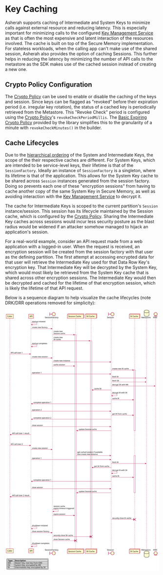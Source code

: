 # Key Caching

Asherah supports caching of Intermediate and System Keys to minimize calls against external resource and reducing
latency. This is especially important for minimizing calls to the configured
[Key Management Service](KeyManagementService.md) as that is often the most expensive and latent interaction of the
resources involved. The cache is built on top of the Secure Memory implementation. 
For stateless workloads, when the calling app can't make use of the shared session, Asherah also provides the option
of caching Sessions. This further helps in reducing the latency by minimizing the number of API calls to the metastore
as the SDK makes use of the cached session instead of creating a new one. 

## Crypto Policy Configuration

The [Crypto Policy](CryptoPolicy.md) can be used to enable or disable the caching of the keys and session. Since keys
can be flagged as "revoked" before their expiration period (i.e. irregular key rotation), the status of a cached key 
is periodically retrieved from the Metastore. This "Revoke Check" period is configured using the
[Crypto Policy](CryptoPolicy.md)'s `revokeCheckPeriodMillis`. The
[Basic Expiring Crypto Policy](CryptoPolicy.md#basic-expiring-crypto-policy) provided by the library simplifies this to
the granularity of a minute with `revokeCheckMinutes()` in the builder.

## Cache Lifecycles

Due to the [hierarchical ordering](DesignAndArchitecture.md#key-hierarchy-and-storage) of the System and Intermediate
Keys, the scope of the their respective caches are different. For System Keys, which are intended to be service-level
keys, their lifetime is that of the `SessionFactory`. Ideally an instance of `SessionFactory`
is a singleton, where its lifetime is that of the application. This allows for the System Key cache to be shared
across `Session` instances generated from the session factory. Doing so prevents each one of these "encryption
sessions" from having to cache another copy of the same System Key in Secure Memory, as well as avoiding interaction
with the [Key Management Service](KeyManagementService.md) to decrypt it.

The cache for Intermediate Keys is scoped to the current partition's `Session` instance/session. This session has its
lifecycle maintained by the Session cache, which is configured by the [Crypto Policy](CryptoPolicy.md). Sharing the
Intermediate Key caches across sessions would incur less security posture as the blast radius would be widened if an
attacker somehow managed to hijack an application's session.

For a real-world example, consider an API request made from a web application with a logged-in user. When the request
is received, an encryption session will be created from the session factory with that user as the defining partition.
The first attempt at accessing encrypted data for that user will retrieve the Intermediate Key used for that Data Row
Key's encryption key. That Intermediate Key will be decrypted by the System Key, which would most likely be retrieved
from the System Key cache that is shared across other encryption sessions. The Intermediate Key would then be decrypted
and cached for the lifetime of that encryption session, which is likely the lifetime of that API request.

Below is a sequence diagram to help visualize the cache lifecycles (note DRK/DRR operations removed for simplicity):

![Cache Lifecycle](images/cache_lifecycles.svg)

